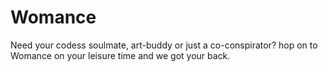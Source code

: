 # Womance
Need your codess soulmate, art-buddy or just a co-conspirator? hop on to Womance on your leisure time and we got your back. 
